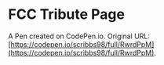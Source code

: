 # FCC Tribute Page

A Pen created on CodePen.io. Original URL: [https://codepen.io/scribbs98/full/RwrdPpM](https://codepen.io/scribbs98/full/RwrdPpM).


